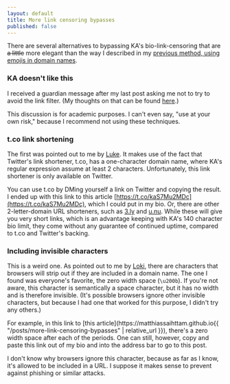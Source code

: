 ```yaml
---
layout: default
title: More link censoring bypasses
published: false
---
```


There are several alternatives to bypassing KA's bio-link-censoring that are ~~a little~~ more elegant than the way I described in my [previous method, using emojis in domain names](emoji-link-censoring-bypass).

### KA doesn't like this

I received a guardian message after my last post asking me not to try to avoid the link filter. (My thoughts on that can be found [here](link-censoring-guardian-message).)

This discussion is for academic purposes. I can't even say, "use at your own risk," because I recommend not using these techniques.

### t.co link shortening

The first was pointed out to me by [Luke](https://khanacademy.org/profile/kaid_933093676418892226040682). It makes use of the fact that Twitter's link shortener, t.co, has a one-character domain name, where KA's regular expression assume at least 2 characters. Unfortunately, this link shortener is only available on Twitter.

You can use t.co by DMing yourself a link on Twitter and copying the result. I ended up with this link to this article [https://t.co/kaS7Mu2MDc](https://t.co/kaS7Mu2MDc), which I could put in my bio. Or, there are other 2-letter-domain URL shorteners, such as [3.ly](http://3.ly/) and [u.nu](https://u.nu/). While these will give you very short links, which is an advantage keeping with KA's 140 character bio limit, they come without any guarantee of continued uptime, compared to t.co and Twitter's backing.

### Including invisible characters

This is a weird one. As pointed out to me by [Loki](https://khanacademy.org/profile/kaid_1167230140884859457175747), there are characters that browsers will strip out if they are included in a domain name. The one I found was everyone's favorite, the zero width space (`\u200b`). If you're not aware, this character is semantically a space character, but it has no width and is therefore invisible. (It's possible browsers ignore other invisible characters, but because I had one that worked for this purpose, I didn't try any others.)

For example, in this link to [this article](https://matthiassaihttam.​github.​io{{ "/posts/more-link-censoring-bypasses" | relative_url }}), there's a zero width space after each of the periods. One can still, however, copy and paste this link out of my bio and into the address bar to go to this post.

I don't know why browsers ignore this character, because as far as I know, it's allowed to be included in a URL. I suppose it makes sense to prevent against phishing or similar attacks.
